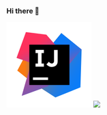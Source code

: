 ### Hi there 👋

![](https://github.com/vapolonov/vapolonov/blob/main/vasvap_IDEA-logo.svg)
![](https://github.com/vapolonov/vapolonov/blob/main/vasvap_JAVA-logo.svg)

<!--
**vapolonov/vapolonov** is a ✨ _special_ ✨ repository because its `README.md` (this file) appears on your GitHub profile.

Here are some ideas to get you started:

- 🔭 I’m currently working on ...
- 🌱 I’m currently learning ...
- 👯 I’m looking to collaborate on ...
- 🤔 I’m looking for help with ...
- 💬 Ask me about ...
- 📫 How to reach me: ...
- 😄 Pronouns: ...
- ⚡ Fun fact: ...
-->
